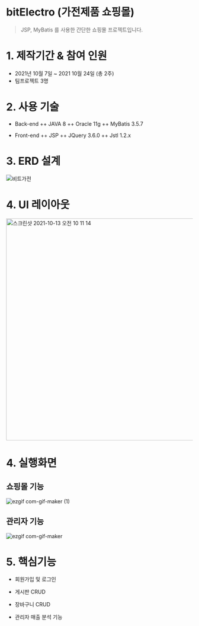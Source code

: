 # bitElectro (가전제품 쇼핑몰)
> JSP, MyBatis 를 사용한 간단한 쇼핑몰 프로젝트입니다.  

# 1. 제작기간 & 참여 인원
+ 2021년 10월 7일 ~ 2021 10월 24일 (총 2주)
+ 팀프로젝트 3명  

# 2. 사용 기술
+ Back-end
 ++ JAVA 8
 ++ Oracle 11g
 ++ MyBatis 3.5.7

+ Front-end
 ++ JSP
 ++ JQuery 3.6.0
 ++ Jstl 1.2.x  
 
# 3. ERD 설계
![비트가전](https://user-images.githubusercontent.com/69706762/138577537-0d04f924-6112-4ec3-92db-ae1bbcc5c3d8.png)  


# 4. UI 레이아웃
<img width="599" alt="스크린샷 2021-10-13 오전 10 11 14" src="https://user-images.githubusercontent.com/69706762/138581803-710c3561-4a33-4901-9b78-ea8c89ca4e9d.png"> 
 
 
 # 4. 실행화면
  ## 쇼핑몰 기능
![ezgif com-gif-maker (1)](https://user-images.githubusercontent.com/69706762/138582190-828060dc-c26c-4f95-8ec2-9a290b8f4be7.gif)

  ## 관리자 기능
![ezgif com-gif-maker](https://user-images.githubusercontent.com/69706762/138582213-849ebd01-ea40-4cb2-8f73-aaa07096de1a.gif)

   
 
 # 5. 핵심기능
 + 회원가입 및 로그인
 
 + 게시판 CRUD
 
 + 장바구니 CRUD
 
 + 관리자 매출 분석 기능 
